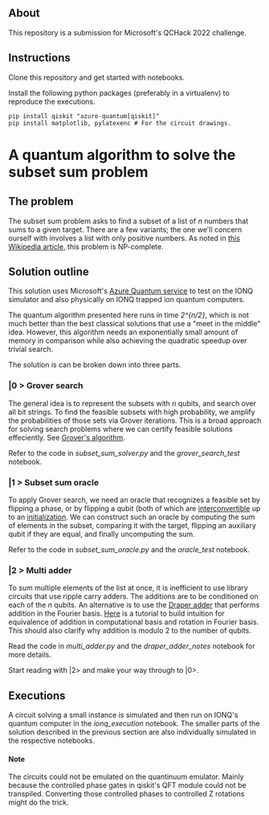 ## About
This repository is a submission for Microsoft's QCHack 2022 challenge.

## Instructions
Clone this repository and get started with notebooks.

Install the following python packages (preferably in a virtualenv) to reproduce
the executions.
```
pip install qiskit "azure-quantum[qiskit]"
pip install matplotlib, pylatexenc # For the circuit drawings.
```

# A quantum algorithm to solve the subset sum problem


## The problem
The subset sum problem asks to find a subset of a list of _n_ numbers that sums
to a given target. There are a few variants; the one we'll concern ourself
with involves a list with only positive numbers. As noted in
[this Wikipedia article](https://en.wikipedia.org/wiki/Subset_sum_problem),
this problem is NP-complete.

## Solution outline
This solution uses Microsoft's [Azure Quantum service](
https://azure.microsoft.com/en-us/services/quantum/#overview) to test on the
IONQ simulator and also physically on IONQ trapped ion quantum computers.

The quantum algorithm presented here runs in time _2^{n/2}_, which is not much
better than the best classical solutions that use a "meet in the middle" idea.
However, this algorithm needs an exponentially small amount of memory in
comparison while also achieving the quadratic speedup over trivial search.

The solution is can be broken down into three parts.

### |0 > Grover search
The general idea is to represent the subsets with _n_ qubits, and search over
all bit strings. To find the feasible subsets with high probability, we
amplify the probabilities of those sets via Grover iterations. This is a broad
approach for solving search problems where we can certify feasible solutions
effeciently.
See [Grover's algorithm](https://en.wikipedia.org/wiki/Grover%27s_algorithm).

Refer to the code in _subset_sum_solver.py_ and the _grover_search_test_ notebook.

### |1 > Subset sum oracle
To apply Grover search, we need an oracle that recognizes a feasible set by
flipping a phase, or by flipping a qubit (both of which are [interconvertible](
https://en.wikipedia.org/wiki/Grover%27s_algorithm#Alternative_oracle_definition) up to
an [initialization](https://en.wikipedia.org/wiki/Deutsch%E2%80%93Jozsa_algorithm#Algorithm).
We  can construct such an oracle by computing the sum of elements in the subset,
comparing it with the target, flipping an auxiliary qubit if they are
equal, and finally uncomputing the sum.

Refer to the code in _subset_sum_oracle.py_ and the *oracle_test* notebook.

### |2 > Multi adder
To sum multiple elements of the list at once, it is inefficient to use library
circuits that use ripple carry adders. The additions are to be conditioned on
each of the _n_ qubits. An alternative is to use the [Draper adder](
https://docs.microsoft.com/en-us/azure/quantum/user-guide/libraries/standard/algorithms#draper-adder)
that performs addition in the Fourier basis.
[Here](https://qiskit.org/textbook/ch-algorithms/quantum-fourier-transform.html#2.1-Counting-in-the-Fourier-basis:-)
is a tutorial to build intuition for equivalence of addition in computational 
basis and rotation in Fourier basis. This should also clarify why addition
is modulo 2 to the number of qubits.

Read the code in *multi_adder.py* and the _draper_adder_notes_ notebook for
more details.

Start reading with |2> and make your way through to |0>.

## Executions
A circuit solving a small instance is simulated and then run on IONQ's quantum
computer in the *ionq_execution* notebook.
The smaller parts of the solution described in the previous section
are also individually simulated in the respective notebooks.


#### Note
The circuits could not be emulated on the quantinuum emulator.
Mainly because the controlled phase gates in qiskit's QFT module could not be transpiled.
Converting those controlled phases to controlled Z rotations might do the trick.
